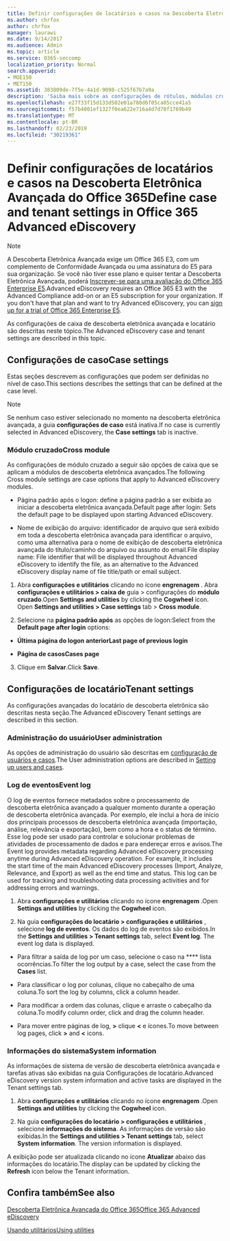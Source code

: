 ```yaml
---
title: Definir configurações de locatários e casos na Descoberta Eletrônica Avançada do Office 365
ms.author: chrfox
author: chrfox
manager: laurawi
ms.date: 9/14/2017
ms.audience: Admin
ms.topic: article
ms.service: O365-seccomp
localization_priority: Normal
search.appverid:
- MOE150
- MET150
ms.assetid: 383809de-7f5e-4a1d-9098-c525f67b7a9a
description: 'Saiba mais sobre as configurações de rótulos, módulos cruzados e locatários que você pode definir no nível do caso na descoberta eletrônica avançada do Office 365.  '
ms.openlocfilehash: e27f33f15d133d502e01a780d6f05ca85cce41a5
ms.sourcegitcommit: f57b4001ef1327f0ea622e716a4d7d78f1769b49
ms.translationtype: MT
ms.contentlocale: pt-BR
ms.lasthandoff: 02/23/2019
ms.locfileid: "30219361"
---
```

# <a name="define-case-and-tenant-settings-in-office-365-advanced-ediscovery"></a><span data-ttu-id="196f1-103">Definir configurações de locatários e casos na Descoberta Eletrônica Avançada do Office 365</span><span class="sxs-lookup"><span data-stu-id="196f1-103">Define case and tenant settings in Office 365 Advanced eDiscovery</span></span>

> [!NOTE]
> <span data-ttu-id="196f1-p101">A Descoberta Eletrônica Avançada exige um Office 365 E3, com um complemento de Conformidade Avançada ou uma assinatura do E5 para sua organização. Se você não tiver esse plano e quiser tentar a Descoberta Eletrônica Avançada, poderá [Inscrever-se para uma avaliação do Office 365 Enterprise E5](https://go.microsoft.com/fwlink/p/?LinkID=698279).</span><span class="sxs-lookup"><span data-stu-id="196f1-p101">Advanced eDiscovery requires an Office 365 E3 with the Advanced Compliance add-on or an E5 subscription for your organization. If you don't have that plan and want to try Advanced eDiscovery, you can [sign up for a trial of Office 365 Enterprise E5](https://go.microsoft.com/fwlink/p/?LinkID=698279).</span></span> 
  
<span data-ttu-id="196f1-106">As configurações de caixa de descoberta eletrônica avançada e locatário são descritas neste tópico.</span><span class="sxs-lookup"><span data-stu-id="196f1-106">The Advanced eDiscovery case and tenant settings are described in this topic.</span></span>
  
## <a name="case-settings"></a><span data-ttu-id="196f1-107">Configurações de caso</span><span class="sxs-lookup"><span data-stu-id="196f1-107">Case settings</span></span>

<span data-ttu-id="196f1-108">Estas seções descrevem as configurações que podem ser definidas no nível de caso.</span><span class="sxs-lookup"><span data-stu-id="196f1-108">This sections describes the settings that can be defined at the case level.</span></span>
  
> [!NOTE]
> <span data-ttu-id="196f1-109">Se nenhum caso estiver selecionado no momento na descoberta eletrônica avançada, a guia **configurações de caso** está inativa.</span><span class="sxs-lookup"><span data-stu-id="196f1-109">If no case is currently selected in Advanced eDiscovery, the **Case settings** tab is inactive.</span></span> 
  
### <a name="cross-module"></a><span data-ttu-id="196f1-110">Módulo cruzado</span><span class="sxs-lookup"><span data-stu-id="196f1-110">Cross module</span></span>

<span data-ttu-id="196f1-111">As configurações de módulo cruzado a seguir são opções de caixa que se aplicam a módulos de descoberta eletrônica avançados.</span><span class="sxs-lookup"><span data-stu-id="196f1-111">The following Cross module settings are case options that apply to Advanced eDiscovery modules.</span></span>
  
- <span data-ttu-id="196f1-112">Página padrão após o logon: define a página padrão a ser exibida ao iniciar a descoberta eletrônica avançada.</span><span class="sxs-lookup"><span data-stu-id="196f1-112">Default page after login: Sets the default page to be displayed upon starting Advanced eDiscovery.</span></span>
    
- <span data-ttu-id="196f1-113">Nome de exibição do arquivo: identificador de arquivo que será exibido em toda a descoberta eletrônica avançada para identificar o arquivo, como uma alternativa para o nome de exibição de descoberta eletrônica avançada do título/caminho do arquivo ou assunto do email.</span><span class="sxs-lookup"><span data-stu-id="196f1-113">File display name: File identifier that will be displayed throughout Advanced eDiscovery to identify the file, as an alternative to the Advanced eDiscovery display name of file title/path or email subject.</span></span>
    
1. <span data-ttu-id="196f1-p102">Abra **configurações e utilitários** clicando no ícone **engrenagem** . Abra **configurações e utilitários \> caixa de** guia \> configurações do **módulo cruzado**.</span><span class="sxs-lookup"><span data-stu-id="196f1-p102">Open **Settings and utilities** by clicking the **Cogwheel** icon. Open **Settings and utilities \> Case settings** tab \> **Cross module**.</span></span> 
    
2. <span data-ttu-id="196f1-116">Selecione na **página padrão após** as opções de logon:</span><span class="sxs-lookup"><span data-stu-id="196f1-116">Select from the **Default page after login** options:</span></span> 
    
  - <span data-ttu-id="196f1-117">**Última página do logon anterior**</span><span class="sxs-lookup"><span data-stu-id="196f1-117">**Last page of previous login**</span></span>
    
  - <span data-ttu-id="196f1-118">**Página de casos**</span><span class="sxs-lookup"><span data-stu-id="196f1-118">**Cases page**</span></span>
    
3. <span data-ttu-id="196f1-119">Clique em **Salvar**.</span><span class="sxs-lookup"><span data-stu-id="196f1-119">Click **Save**.</span></span>
    
## <a name="tenant-settings"></a><span data-ttu-id="196f1-120">Configurações de locatário</span><span class="sxs-lookup"><span data-stu-id="196f1-120">Tenant settings</span></span>

<span data-ttu-id="196f1-121">As configurações avançadas do locatário de descoberta eletrônica são descritas nesta seção.</span><span class="sxs-lookup"><span data-stu-id="196f1-121">The Advanced eDiscovery Tenant settings are described in this section.</span></span>
  
### <a name="user-administration"></a><span data-ttu-id="196f1-122">Administração do usuário</span><span class="sxs-lookup"><span data-stu-id="196f1-122">User administration</span></span>

<span data-ttu-id="196f1-123">As opções de administração do usuário são descritas em [configuração de usuários e casos](set-up-users-and-cases-in-advanced-ediscovery.md).</span><span class="sxs-lookup"><span data-stu-id="196f1-123">The User administration options are described in [Setting up users and cases](set-up-users-and-cases-in-advanced-ediscovery.md).</span></span>
  
### <a name="event-log"></a><span data-ttu-id="196f1-124">Log de eventos</span><span class="sxs-lookup"><span data-stu-id="196f1-124">Event log</span></span>

<span data-ttu-id="196f1-p103">O log de eventos fornece metadados sobre o processamento de descoberta eletrônica avançado a qualquer momento durante a operação de descoberta eletrônica avançada. Por exemplo, ele inclui a hora de início dos principais processos de descoberta eletrônica avançada (importação, análise, relevância e exportação), bem como a hora e o status de término. Esse log pode ser usado para controlar e solucionar problemas de atividades de processamento de dados e para endereçar erros e avisos.</span><span class="sxs-lookup"><span data-stu-id="196f1-p103">The Event log provides metadata regarding Advanced eDiscovery processing anytime during Advanced eDiscovery operation. For example, it includes the start time of the main Advanced eDiscovery processes (Import, Analyze, Relevance, and Export) as well as the end time and status. This log can be used for tracking and troubleshooting data processing activities and for addressing errors and warnings.</span></span>
  
1. <span data-ttu-id="196f1-128">Abra **configurações e utilitários** clicando no ícone **engrenagem** .</span><span class="sxs-lookup"><span data-stu-id="196f1-128">Open **Settings and utilities** by clicking the **Cogwheel** icon.</span></span> 
    
2. <span data-ttu-id="196f1-p104">Na guia **configurações do locatário \> configurações e utilitários** , selecione **log de eventos**. Os dados do log de eventos são exibidos.</span><span class="sxs-lookup"><span data-stu-id="196f1-p104">In the **Settings and utilities \> Tenant settings** tab, select **Event log**. The event log data is displayed.</span></span>
    
  - <span data-ttu-id="196f1-131">Para filtrar a saída de log por um caso, selecione o caso na \*\*\*\* lista ocorrências.</span><span class="sxs-lookup"><span data-stu-id="196f1-131">To filter the log output by a case, select the case from the **Cases** list.</span></span> 
    
  - <span data-ttu-id="196f1-132">Para classificar o log por colunas, clique no cabeçalho de uma coluna.</span><span class="sxs-lookup"><span data-stu-id="196f1-132">To sort the log by columns, click a column header.</span></span> 
    
  - <span data-ttu-id="196f1-133">Para modificar a ordem das colunas, clique e arraste o cabeçalho da coluna.</span><span class="sxs-lookup"><span data-stu-id="196f1-133">To modify column order, click and drag the column header.</span></span>
    
  - <span data-ttu-id="196f1-134">Para mover entre páginas de log, **\>** clique **\<** e ícones.</span><span class="sxs-lookup"><span data-stu-id="196f1-134">To move between log pages, click **\>** and **\<** icons.</span></span> 
    
### <a name="system-information"></a><span data-ttu-id="196f1-135">Informações do sistema</span><span class="sxs-lookup"><span data-stu-id="196f1-135">System information</span></span>

<span data-ttu-id="196f1-136">As informações de sistema de versão de descoberta eletrônica avançada e tarefas ativas são exibidas na guia Configurações de locatário.</span><span class="sxs-lookup"><span data-stu-id="196f1-136">Advanced eDiscovery version system information and active tasks are displayed in the Tenant settings tab.</span></span>
  
1. <span data-ttu-id="196f1-137">Abra **configurações e utilitários** clicando no ícone **engrenagem** .</span><span class="sxs-lookup"><span data-stu-id="196f1-137">Open **Settings and utilities** by clicking the **Cogwheel** icon.</span></span> 
    
2. <span data-ttu-id="196f1-p105">Na guia **configurações do locatário \> configurações e utilitários** , selecione **informações do sistema**. As informações de versão são exibidas.</span><span class="sxs-lookup"><span data-stu-id="196f1-p105">In the **Settings and utilities \> Tenant settings** tab, select **System information**. The version information is displayed.</span></span>
    
<span data-ttu-id="196f1-140">A exibição pode ser atualizada clicando no ícone **Atualizar** abaixo das informações do locatário.</span><span class="sxs-lookup"><span data-stu-id="196f1-140">The display can be updated by clicking the **Refresh** icon below the Tenant information.</span></span> 
  
## <a name="see-also"></a><span data-ttu-id="196f1-141">Confira também</span><span class="sxs-lookup"><span data-stu-id="196f1-141">See also</span></span>

[<span data-ttu-id="196f1-142">Descoberta Eletrônica Avançada do Office 365</span><span class="sxs-lookup"><span data-stu-id="196f1-142">Office 365 Advanced eDiscovery</span></span>](office-365-advanced-ediscovery.md)
  
[<span data-ttu-id="196f1-143">Usando utilitários</span><span class="sxs-lookup"><span data-stu-id="196f1-143">Using utilities</span></span>](use-advanced-ediscovery-utilities.md)

